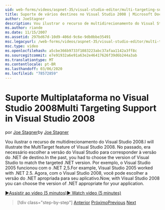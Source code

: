 ```yaml
---
uid: web-forms/videos/aspnet-35/visual-studio-editor/multi-targeting-support-in-visual-studio-2008
title: Suporte de vários destinos no Visual Studio 2008 | Microsoft Docs
author: JoeStagner
description: Vou ilustrar o recurso de multidirecionamento do Visual Studio 2008. No passado, era necessário escolher a versão do Visual Studio para fazer a correspondência com o .NET Versal de destino...
ms.author: riande
ms.date: 11/15/2007
ms.assetid: 297bd67d-10d9-406d-9c6e-9db0bbe35491
msc.legacyurl: /web-forms/videos/aspnet-35/visual-studio-editor/multi-targeting-support-in-visual-studio-2008
msc.type: video
ms.openlocfilehash: a5cbe366b9733f1083223abc37afaa1142a3ff8c
ms.sourcegitcommit: e7e91932a6e91a63e2e46417626f39d6b244a3ab
ms.translationtype: MT
ms.contentlocale: pt-BR
ms.lasthandoff: 03/06/2020
ms.locfileid: "78572859"
---
```

# <a name="multi-targeting-support-in-visual-studio-2008"></a><span data-ttu-id="dcc6b-104">Suporte Multiplataforma no Visual Studio 2008</span><span class="sxs-lookup"><span data-stu-id="dcc6b-104">Multi Targeting Support in Visual Studio 2008</span></span>

<span data-ttu-id="dcc6b-105">por [Joe Stagner](https://github.com/JoeStagner)</span><span class="sxs-lookup"><span data-stu-id="dcc6b-105">by [Joe Stagner](https://github.com/JoeStagner)</span></span>

<span data-ttu-id="dcc6b-106">Vou ilustrar o recurso de multidirecionamento do Visual Studio 2008.</span><span class="sxs-lookup"><span data-stu-id="dcc6b-106">I will illustrate the MultiTarget feature of Visual Studio 2008.</span></span> <span data-ttu-id="dcc6b-107">No passado, era necessário escolher a versão do Visual Studio para corresponder à versão do .NET de destino.</span><span class="sxs-lookup"><span data-stu-id="dcc6b-107">In the past, you had to choose the version of Visual Studio to match the targeted .NET version.</span></span> <span data-ttu-id="dcc6b-108">Por exemplo, o Visual Studio 2005 funcionou com o .NET 2,5.</span><span class="sxs-lookup"><span data-stu-id="dcc6b-108">For example, Visual Studio 2005 worked with .NET 2.5.</span></span> <span data-ttu-id="dcc6b-109">Agora, com o Visual Studio 2008, você pode escolher a versão do .NET apropriada para seu aplicativo.</span><span class="sxs-lookup"><span data-stu-id="dcc6b-109">Now, with Visual Studio 2008 you can choose the version of .NET appropriate for your application.</span></span>

[<span data-ttu-id="dcc6b-110">&#9654;Assistir ao vídeo (5 minutos)</span><span class="sxs-lookup"><span data-stu-id="dcc6b-110">&#9654; Watch video (5 minutes)</span></span>](https://channel9.msdn.com/Blogs/ASP-NET-Site-Videos/multi-targeting-support-in-visual-studio-2008)

> [!div class="step-by-step"]
> <span data-ttu-id="dcc6b-111">[Anterior](javascript-debugging-in-visual-studio-2008.md)
> [Próximo](intellisense-for-jscript-and-aspnet-ajax.md)</span><span class="sxs-lookup"><span data-stu-id="dcc6b-111">[Previous](javascript-debugging-in-visual-studio-2008.md)
[Next](intellisense-for-jscript-and-aspnet-ajax.md)</span></span>
